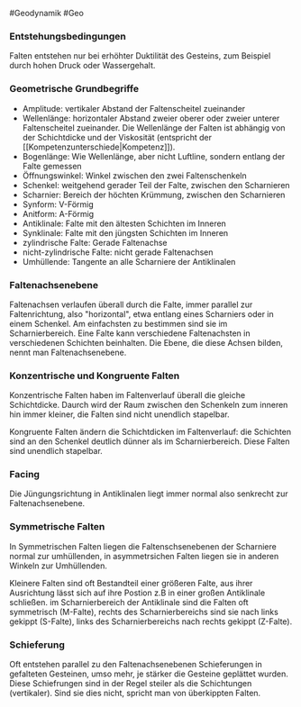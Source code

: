 #Geodynamik #Geo 

### Entstehungsbedingungen

Falten entstehen nur bei erhöhter Duktilität des Gesteins, zum Beispiel durch hohen Druck oder Wassergehalt.

### Geometrische Grundbegriffe

- Amplitude: vertikaler Abstand der Faltenscheitel zueinander
- Wellenlänge: horizontaler Abstand zweier oberer oder zweier unterer Faltenscheitel zueinander. Die Wellenlänge der Falten ist abhängig von der Schichtdicke und der Viskosität (entspricht der [[Kompetenzunterschiede|Kompetenz]]).
- Bogenlänge: Wie Wellenlänge, aber nicht Luftline, sondern entlang der Falte gemessen
- Öffnungswinkel: Winkel zwischen den zwei Faltenschenkeln
- Schenkel: weitgehend gerader Teil der Falte, zwischen den Scharnieren
- Scharnier: Bereich der höchten Krümmung, zwischen den Scharnieren
- Synform: V-Förmig
- Anitform: A-Förmig
- Antiklinale: Falte mit den ältesten Schichten im Inneren
- Synklinale: Falte mit den jüngsten Schichten im Inneren
- zylindrische Falte: Gerade Faltenachse
- nicht-zylindrische Falte: nicht gerade Faltenachsen
- Umhüllende: Tangente an alle Scharniere der Antiklinalen

### Faltenachsenebene

Faltenachsen verlaufen überall durch die Falte, immer parallel zur Faltenrichtung, also "horizontal", etwa entlang eines Scharniers oder in einem Schenkel. Am einfachsten zu bestimmen sind sie im Scharnierbereich. Eine Falte kann verschiedene Faltenachsten in verschiedenen Schichten beinhalten. Die Ebene, die diese Achsen bilden, nennt man Faltenachsenebene.

### Konzentrische und Kongruente Falten

Konzentrische Falten haben im Faltenverlauf überall die gleiche Schichtdicke. Daurch wird der Raum zwischen den Schenkeln zum inneren hin immer kleiner, die Falten sind nicht unendlich stapelbar.

Kongruente Falten ändern die Schichtdicken im Faltenverlauf: die Schichten sind an den Schenkel deutlich dünner als im Scharnierbereich. Diese Falten sind unendlich stapelbar.

### Facing

Die Jüngungsrichtung in Antiklinalen liegt immer normal also senkrecht zur Faltenachsenebene.

### Symmetrische Falten

In Symmetrischen Falten liegen die Faltenschsenebenen der Scharniere normal zur umhüllenden, in asymmetrsichen Falten liegen sie in anderen Winkeln zur Umhüllenden.

Kleinere Falten sind oft Bestandteil einer größeren Falte, aus ihrer Ausrichtung lässt sich auf ihre Postion z.B in einer großen Antiklinale schließen. im Scharnierbereich der Antiklinale sind die Falten oft symmetrisch (M-Falte), rechts des Scharnierbereichs sind sie nach links gekippt (S-Falte), links des Scharnierbereichs nach rechts gekippt (Z-Falte).

### Schieferung

Oft entstehen parallel zu den Faltenachsenebenen Schieferungen in gefalteten Gesteinen, umso mehr, je stärker die Gesteine geplättet wurden. Diese Schiefrungen sind in der Regel steiler als die Schichtungen (vertikaler). Sind sie dies nicht, spricht man von überkippten Falten.